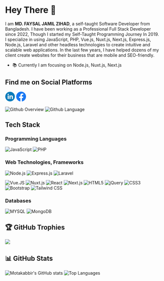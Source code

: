 # Hey There 👋



I am **MD. FAYSAL JAMIL ZIHAD**, a self-taught Software Developer from Bangladesh. I have been working as a Professional Full Stack Developer since 2022, Though I started my Self-Taught Programming Journey In 2019. I specialize in using JavaScript, PHP, Vue.js, Nuxt.js, Next.js, Express.js, Node.js, Laravel and other headless technologies to create intuitive and scalable web applications. In the last few years, I have helped dozens of my client create websites for their business that are mobile and SEO-friendly.



- 📚 Currently I am focusing on Node.js, Nuxt.js, Next.js

<!-- - 🎯 Goal of 2025 is to learn Node.js, Vue.js, React.js & Industrial Good Practices -->

## Find me on Social Platforms

[![Linkedin](https://raw.githubusercontent.com/kzamanbd/kzamanbd/master/images/linkedin.png 'Linkedin')](https://www.linkedin.com/in/md-faysal-jamil-7b7552183/) 
[![Facebook](https://raw.githubusercontent.com/kzamanbd/kzamanbd/master/images/facebook.png 'Facebook')](http://facebook.com/faysaljamil.faysaljamil) 
 
<!-- [![Instagram](https://raw.githubusercontent.com/kzamanbd/kzamanbd/master/images/instagram.png 'Instagram')](https://www.instagram.com/arprinceofficial/ 'Instagram') -->



![Github Overview](https://raw.githubusercontent.com/arprinceofficial/github-stats/master/generated/overview.svg#gh-light-mode-only)
![Github Language](https://raw.githubusercontent.com/arprinceofficial/github-stats/master/generated/languages.svg#gh-light-mode-only)

## Tech Stack

### Programming Languages

![JavaScript](https://img.shields.io/badge/JavaScript%20-%23323330.svg?&style=for-the-badge&logo=javascript&logoColor=%23F7DF1E)
![PHP](https://img.shields.io/badge/PHP-%23777BB4.svg?&style=for-the-badge&logo=php&logoColor=white)
<!-- ![JAVA](https://img.shields.io/badge/JAVA-%23ED8B00.svg?&style=for-the-badge&logo=java&logoColor=white) -->
<!-- ![Python](https://img.shields.io/badge/Python-14354C?style=for-the-badge&logo=python&logoColor=white) -->
<!-- ![C](https://img.shields.io/badge/C-00599C?style=for-the-badge&logo=c&logoColor=white) -->

### Web Technologies, Frameworks

![Node.js](https://img.shields.io/badge/Node.js%20-%23339933.svg?&style=for-the-badge&logo=node.js&logoColor=white)
![Express.js](https://img.shields.io/badge/Express.js%20-%23000000.svg?&style=for-the-badge&logo=express&logoColor=white)
![Laravel](https://img.shields.io/badge/Laravel%20-%23FF2D20.svg?&style=for-the-badge&logo=laravel&logoColor=white)

<!-- ![Livewire](https://img.shields.io/badge/Laravel%20Livewire%20-%23FF2D20.svg?&style=for-the-badge&logo=laravel-livwire&logoColor=white) -->
![Vue.JS](https://img.shields.io/badge/VueJs%20-%2335495e.svg?&style=for-the-badge&logo=vue.js&logoColor=%234FC08D)
![Nuxt.js](https://img.shields.io/badge/Nuxt.js%20-%2300DC82.svg?&style=for-the-badge&logo=nuxtdotjs&logoColor=white)
![React](https://img.shields.io/badge/React%20-%2361DAFB.svg?&style=for-the-badge&logo=react&logoColor=white)
![Next.js](https://img.shields.io/badge/Next.js%20-%23000000.svg?&style=for-the-badge&logo=next.js&logoColor=white)
![HTML5](https://img.shields.io/badge/HTML5%20-%23E34F26.svg?&style=for-the-badge&logo=html5&logoColor=white)
![jQuery](https://img.shields.io/badge/JQuery%20-%230769AD.svg?&style=for-the-badge&logo=jquery&logoColor=white)
![CSS3](https://img.shields.io/badge/CSS3%20-%231572B6.svg?&style=for-the-badge&logo=css3&logoColor=white)
![Bootstrap](https://img.shields.io/badge/Bootstrap%20-%23563D7C.svg?&style=for-the-badge&logo=bootstrap&logoColor=white)
![Tailwind CSS](https://img.shields.io/badge/TailwindCSS%20-%2338B2AC.svg?&style=for-the-badge&logo=tailwind-css&logoColor=white)
<!-- ![WordPress](https://img.shields.io/badge/WordPress%20-%2321759B.svg?&style=for-the-badge&logo=wordpress&logoColor=white) -->

### Databases

![MYSQL](https://img.shields.io/badge/-MYSQL-%234479A1?style=for-the-badge&logo=mysql&logoColor=ffffff)
![MongoDB](https://img.shields.io/badge/MongoDB-4EA94B?style=for-the-badge&logo=mongodb&logoColor=white)


## 🏆 GitHub Trophies
![](https://github-profile-trophy.vercel.app/?username=arprinceofficial&theme=radical&no-frame=false&no-bg=true&margin-w=4)



## 📊 GitHub Stats

![Motakabbir's GitHub stats](https://github-readme-stats.vercel.app/api?username=arprinceofficial&show_icons=true&theme=radical)
![Top Languages](https://github-readme-stats.vercel.app/api/top-langs/?username=arprinceofficial&layout=compact&theme=radical)
